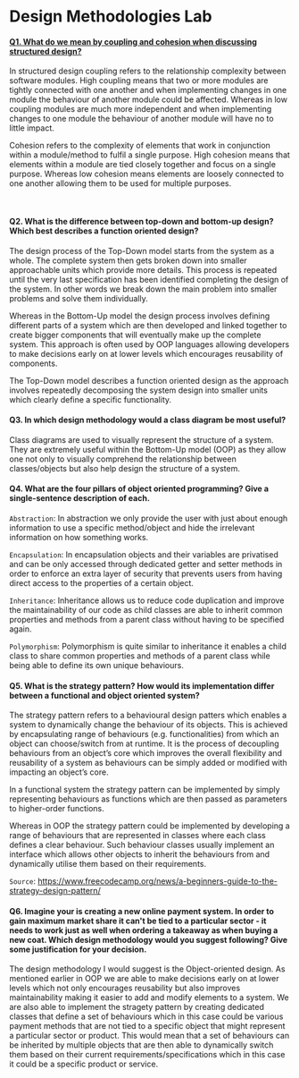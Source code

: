 # Design Methodologies Lab

#### **<ins>Q1. What do we mean by coupling and cohesion when discussing structured design?<ins>**


In structured design coupling refers to the relationship complexity between software modules. High coupling means that two or more modules are tightly connected with one another and when implementing changes in one module the behaviour of another module could be affected. Whereas in low coupling modules are much more independent and when implementing changes to one module the behaviour of another module will have no to little impact.  

Cohesion refers to the complexity of elements that work in conjunction within a module/method to fulfil a single purpose. High cohesion means that elements within a module are tied closely together and focus on a single purpose. Whereas low cohesion means elements are loosely connected to one another allowing them to be used for multiple purposes. 
<p>&nbsp;</p>

#### Q2. What is the difference between top-down and bottom-up design? Which best describes a function oriented design?

The design process of the Top-Down model starts from the system as a whole. The complete system then gets broken down into smaller approachable units which provide more details. This process is repeated until the very last specification has been identified completing the design of the system. In other words we break down the main problem into smaller problems and solve them individually. 

Whereas in the Bottom-Up model the design process involves defining different parts of a system which are then developed and linked together to create bigger components that will eventually make up the complete system. This approach is often used by OOP languages allowing developers to make decisions early on at lower levels which encourages reusability of components.     

The Top-Down model describes a function oriented design as the approach involves repeatedly decomposing the system design into smaller units which clearly define a specific functionality. 



#### Q3. In which design methodology would a class diagram be most useful?

Class diagrams are used to visually represent the structure of a system. They are extremely useful within the Bottom-Up model (OOP) as they allow one not only to visually comprehend the relationship between classes/objects but also help design the structure of a system. 



#### Q4. What are the four pillars of object oriented programming? Give a single-sentence description of each.

`Abstraction`: In abstraction we only provide the user with just about enough information to use a specific method/object and hide the irrelevant information on how something works. 

`Encapsulation`: In encapsulation objects and their variables are privatised and can be only accessed through dedicated getter and setter methods in order to enforce an extra layer of security that prevents users from having direct access to the properties of a certain object. 

`Inheritance`: Inheritance allows us to reduce code duplication and improve the maintainability of our code as child classes are able to inherit common properties and methods from a parent class without having to be specified again. 

`Polymorphism`: Polymorphism is quite similar to inheritance it enables a child class to share common properties and methods of a parent class while being able to define its own unique behaviours. 



#### Q5. What is the strategy pattern? How would its implementation differ between a functional and object oriented system?

The strategy pattern refers to a behavioural design patters which enables a system to dynamically change the behaviour of its objects. This is achieved by encapsulating range of behaviours (e.g. functionalities) from which an object can choose/switch from at runtime.  It is the process of decoupling behaviours from an object’s core which improves the overall flexibility and reusability of a system as behaviours can be simply added or modified with impacting an object’s core. 

In a functional system the strategy pattern can be implemented by simply representing behaviours as functions which are then passed as parameters to higher-order functions. 

Whereas in OOP the strategy pattern could be implemented by developing a range of behaviours that are represented in classes where each class defines a clear behaviour. Such behaviour classes usually implement an interface which allows other objects to inherit the behaviours from and dynamically utilise them based on their requirements. 

`Source`: https://www.freecodecamp.org/news/a-beginners-guide-to-the-strategy-design-pattern/  



#### Q6. Imagine your is creating a new online payment system. In order to gain maximum market share it can't be tied to a particular sector - it needs to work just as well when ordering a takeaway as when buying a new coat. Which design methodology would you suggest following? Give some justification for your decision.

The design methodology I would suggest is the Object-oriented design. As mentioned earlier in OOP we are able to make decisions early on at lower levels which not only encourages reusability but also improves maintainability making it easier to add and modify elements to a system. We are also able to implement the stragety pattern by creating dedicated classes that define a set of behaviours which in this case could be various payment methods that are not tied to a specific object that might represent a particular sector or product. This would mean that a set of behaviours can be inherited by multiple objects that are then able to dynamically switch them based on their current requirements/specifications which in this case it could be a specific product or service.